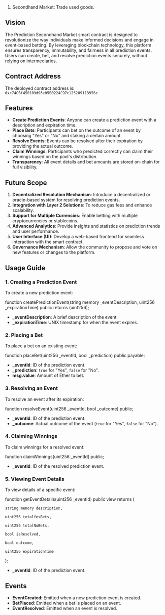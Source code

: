 1. Secondhand Market: Trade used goods.

## Vision

The Prediction Secondhand Market smart contract is designed to revolutionize the way individuals make informed decisions and engage in event-based betting. By leveraging blockchain technology, this platform ensures transparency, immutability, and fairness in all prediction events. Users can create, bet, and resolve prediction events securely, without relying on intermediaries.

## Contract Address

The deployed contract address is: `0xc74C6f450109d93e05B0224C97c125209113956c`

## Features

- **Create Prediction Events**: Anyone can create a prediction event with a description and expiration time.  
- **Place Bets**: Participants can bet on the outcome of an event by choosing "Yes" or "No" and staking a certain amount.  
- **Resolve Events**: Events can be resolved after their expiration by providing the actual outcome.  
- **Claim Winnings**: Participants who predicted correctly can claim their winnings based on the pool's distribution.  
- **Transparency**: All event details and bet amounts are stored on-chain for full visibility.

## Future Scope

1. **Decentralized Resolution Mechanism**: Introduce a decentralized or oracle-based system for resolving prediction events.  
2. **Integration with Layer 2 Solutions**: To reduce gas fees and enhance scalability.  
3. **Support for Multiple Currencies**: Enable betting with multiple cryptocurrencies or stablecoins.  
4. **Advanced Analytics**: Provide insights and statistics on prediction trends and user performance.  
5. **User Interface (UI)**: Develop a web-based frontend for seamless interaction with the smart contract.  
6. **Governance Mechanism**: Allow the community to propose and vote on new features or changes to the platform.

## Usage Guide

### 1\. Creating a Prediction Event

To create a new prediction event:

function createPredictionEvent(string memory \_eventDescription, uint256 \_expirationTime) public returns (uint256);

- **\_eventDescription**: A brief description of the event.  
- **\_expirationTime**: UNIX timestamp for when the event expires.

### 2\. Placing a Bet

To place a bet on an existing event:

function placeBet(uint256 \_eventId, bool \_prediction) public payable;

- **\_eventId**: ID of the prediction event.  
- **\_prediction**: `true` for "Yes", `false` for "No".  
- **msg.value**: Amount of Ether to bet.

### 3\. Resolving an Event

To resolve an event after its expiration:

function resolveEvent(uint256 \_eventId, bool \_outcome) public;

- **\_eventId**: ID of the prediction event.  
- **\_outcome**: Actual outcome of the event (`true` for "Yes", `false` for "No").

### 4\. Claiming Winnings

To claim winnings for a resolved event:

function claimWinnings(uint256 \_eventId) public;

- **\_eventId**: ID of the resolved prediction event.

### 5\. Viewing Event Details

To view details of a specific event:

function getEventDetails(uint256 \_eventId) public view returns (

    string memory description,

    uint256 totalYesBets,

    uint256 totalNoBets,

    bool isResolved,

    bool outcome,

    uint256 expirationTime

);

- **\_eventId**: ID of the prediction event.

## Events

- **EventCreated**: Emitted when a new prediction event is created.  
- **BetPlaced**: Emitted when a bet is placed on an event.  
- **EventResolved**: Emitted when an event is resolved.

